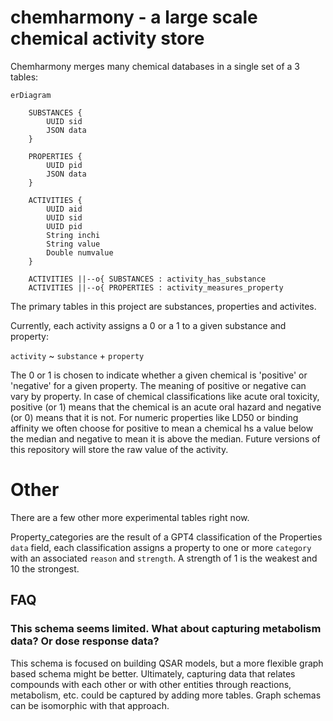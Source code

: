 # chemharmony - a large scale chemical activity store
Chemharmony merges many chemical databases in a single set of a 3 tables:

```mermaid
erDiagram

    SUBSTANCES {
        UUID sid
        JSON data
    }

    PROPERTIES {
        UUID pid
        JSON data
    }

    ACTIVITIES {
        UUID aid
        UUID sid
        UUID pid
        String inchi
        String value
        Double numvalue
    }

    ACTIVITIES ||--o{ SUBSTANCES : activity_has_substance
    ACTIVITIES ||--o{ PROPERTIES : activity_measures_property

```
The primary tables in this project are substances, properties and activites. 

Currently, each activity assigns a 0 or a 1 to a given substance and property:

`activity` ~ `substance` + `property` 

The 0 or 1 is chosen to indicate whether a given chemical is 'positive' or 'negative' for a given property. The meaning of positive or negative can vary by property. In case of chemical classifications like acute oral toxicity, positive (or 1) means that the chemical is an acute oral hazard and negative (or 0) means that it is not. For numeric properties like LD50 or binding affinity we often choose for positive to mean a chemical hs a value below the median and negative to mean it is above the median. Future versions of this repository will store the raw value of the activity. 

# Other
There are a few other more experimental tables right now.

Property_categories are the result of a GPT4 classification of the Properties `data` field, each classification assigns a property to one or more `category` with an associated `reason` and `strength`. A strength of 1 is the weakest and 10 the strongest. 

## FAQ
### This schema seems limited. What about capturing metabolism data? Or dose response data? 
This schema is focused on building QSAR models, but a more flexible graph based schema might be better. Ultimately, capturing data that relates compounds with each other or with other entities through reactions, metabolism, etc. could be captured by adding more tables. Graph schemas can be isomorphic with that approach.